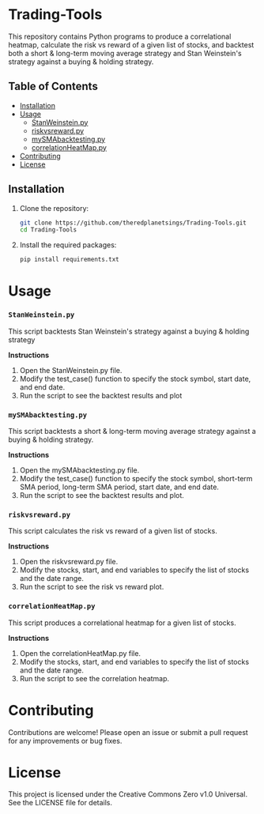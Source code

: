 # Trading-Tools

This repository contains Python programs to produce a correlational heatmap, calculate the risk vs reward of a given list of stocks, and backtest both a short & long-term moving average strategy and Stan Weinstein's strategy against a buying & holding strategy.

## Table of Contents
- [Installation](#installation)
- [Usage](#usage)
  - [StanWeinstein.py](#stanweinsteinpy)
  - [riskvsreward.py](#riskvsrewardpy)
  - [mySMAbacktesting.py](#mysmabacktestingpy)
  - [correlationHeatMap.py](#correlationheatmappy)
- [Contributing](#contributing)
- [License](#license)

## Installation

1. Clone the repository:
   ```bash
   git clone https://github.com/theredplanetsings/Trading-Tools.git
   cd Trading-Tools

2. Install the required packages:
    ```bash
    pip install requirements.txt

# Usage

### `StanWeinstein.py`

This script backtests Stan Weinstein's strategy against a buying & holding strategy

**Instructions**

1. Open the StanWeinstein.py file.
2. Modify the test_case() function to specify the stock symbol, start date, and end date.
3. Run the script to see the backtest results and plot

### `mySMAbacktesting.py`

This script backtests a short & long-term moving average strategy against a buying & holding strategy.

**Instructions**

1. Open the mySMAbacktesting.py file.
2. Modify the test_case() function to specify the stock symbol, short-term SMA period, long-term SMA period, start date, and end date.
3. Run the script to see the backtest results and plot.

### `riskvsreward.py`

This script calculates the risk vs reward of a given list of stocks.

**Instructions**

1. Open the riskvsreward.py file.
2. Modify the stocks, start, and end variables to specify the list of stocks and the date range.
3. Run the script to see the risk vs reward plot.

### `correlationHeatMap.py`

This script produces a correlational heatmap for a given list of stocks.

**Instructions**

1. Open the correlationHeatMap.py file.
2. Modify the stocks, start, and end variables to specify the list of stocks and the date range.
3. Run the script to see the correlation heatmap.

# Contributing

Contributions are welcome! Please open an issue or submit a pull request for any improvements or bug fixes.

# License

This project is licensed under the Creative Commons Zero v1.0 Universal. See the LICENSE file for details.
